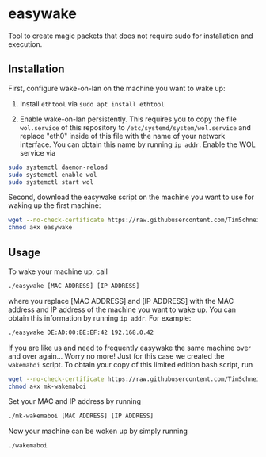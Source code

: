 # easywake

Tool to create magic packets that does not require sudo for installation and execution. 

## Installation

First, configure wake-on-lan on the machine you want to wake up:

1. Install `ethtool` via `sudo apt install ethtool`

2. Enable wake-on-lan persistently. This requires you to copy the file `wol.service` of this repository to `/etc/systemd/system/wol.service` and replace "eth0" inside of this file with the name of your network interface. You can obtain this name by running `ip addr`. Enable the WOL service via 
```bash 
sudo systemctl daemon-reload
sudo systemctl enable wol
sudo systemctl start wol
```

Second, download the easywake script on the machine you want to use for waking up the first machine:

```bash
wget --no-check-certificate https://raw.githubusercontent.com/TimSchneider42/easywake/master/easywake
chmod a+x easywake
```

## Usage

To wake your machine up, call

```bash
./easywake [MAC ADDRESS] [IP ADDRESS]
```
where you replace [MAC ADDRESS] and [IP ADDRESS] with the MAC address and IP address of the machine you want to wake up. You can obtain this information by running `ip addr`. For example:

```bash
./easywake DE:AD:00:BE:EF:42 192.168.0.42
```

If you are like us and need to frequently easywake the same machine over and over again... Worry no more! Just for this case we created the `wakemaboi` script. To obtain your copy of this limited edition bash script, run
```bash
wget --no-check-certificate https://raw.githubusercontent.com/TimSchneider42/easywake/master/mk-wakemaboi
chmod a+x mk-wakemaboi
```
Set your MAC and IP address by running
```bash
./mk-wakemaboi [MAC ADDRESS] [IP ADDRESS]
```
Now your machine can be woken up by simply running
```bash
./wakemaboi
```
